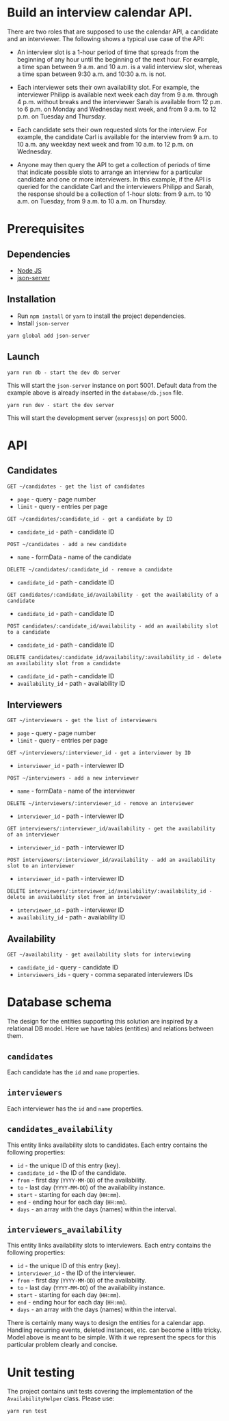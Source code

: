 # Build an interview calendar API.

There are two roles that are supposed to use the calendar API, a candidate and an interviewer. The following shows a typical use case of the API:

- An interview slot is a 1-hour period of time that spreads from the beginning of any hour until the beginning of the next hour. For example, a time span between 9 a.m. and 10 a.m. is a valid interview slot, whereas a time span between 9:30 a.m. and 10:30 a.m. is not.

- Each interviewer sets their own availability slot. For example, the interviewer Philipp is available next week each day from 9 a.m. through 4 p.m. without breaks and the interviewer Sarah is available from 12 p.m. to 6 p.m. on Monday and Wednesday next week, and from 9 a.m. to 12 p.m. on Tuesday and Thursday.

- Each candidate sets their own requested slots for the interview. For example, the candidate Carl is available for the interview from 9 a.m. to 10 a.m. any weekday next week and from 10 a.m. to 12 p.m. on Wednesday.

- Anyone may then query the API to get a collection of periods of time that indicate possible slots to arrange an interview for a particular candidate and one or more interviewers. In this example, if the API is queried for the candidate Carl and the interviewers Philipp and Sarah, the response should be a collection of 1-hour slots: from 9 a.m. to 10 a.m. on Tuesday, from 9 a.m. to 10 a.m. on Thursday.

# Prerequisites

## Dependencies

* [Node JS](https://nodejs.org/en/)
* [json-server](https://www.npmjs.com/package/json-server)

## Installation

- Run `npm install` or `yarn` to install the project dependencies.
- Install `json-server`
```
yarn global add json-server
```

## Launch
```
yarn run db - start the dev db server
```

This will start the `json-server` instance on port 5001. Default data from the example above is already inserted in the `database/db.json` file.

```
yarn run dev - start the dev server
```

This will start the development server (`expressjs`) on port 5000.

# API

## Candidates

```
GET ~/candidates - get the list of candidates
```
- `page` - query - page number
- `limit` - query - entries per page

```
GET ~/candidates/:candidate_id - get a candidate by ID
```
- `candidate_id` - path - candidate ID

```
POST ~/candidates - add a new candidate
```
- `name` - formData - name of the candidate

```
DELETE ~/candidates/:candidate_id - remove a candidate
```
- `candidate_id` - path - candidate ID

```
GET candidates/:candidate_id/availability - get the availability of a candidate
```
- `candidate_id` - path - candidate ID

```
POST candidates/:candidate_id/availability - add an availability slot to a candidate
```
- `candidate_id` - path - candidate ID

```
DELETE candidates/:candidate_id/availability/:availability_id - delete an availability slot from a candidate
```
- `candidate_id` - path - candidate ID
- `availability_id` - path - availability ID

## Interviewers
```
GET ~/interviewers - get the list of interviewers
```
- `page` - query - page number
- `limit` - query - entries per page

```
GET ~/interviewers/:interviewer_id - get a interviewer by ID
```
- `interviewer_id` - path - interviewer ID

```
POST ~/interviewers - add a new interviewer
```
- `name` - formData - name of the interviewer

```
DELETE ~/interviewers/:interviewer_id - remove an interviewer
```
- `interviewer_id` - path - interviewer ID

```
GET interviewers/:interviewer_id/availability - get the availability of an interviewer
```
- `interviewer_id` - path - interviewer ID

```
POST interviewers/:interviewer_id/availability - add an availability slot to an interviewer
```
- `interviewer_id` - path - interviewer ID

```
DELETE interviewers/:interviewer_id/availability/:availability_id - delete an availability slot from an interviewer
```
- `interviewer_id` - path - interviewer ID
- `availability_id` - path - availability ID

## Availability
```
GET ~/availability - get availability slots for interviewing
```
- `candidate_id` - query - candidate ID
- `interviewers_ids` - query - comma separated interviewers IDs

# Database schema
The design for the entities supporting this solution are inspired by a relational DB model. Here we have tables (entities) and relations between them.

## `candidates`
Each candidate has the `id` and `name` properties.

## `interviewers`
Each interviewer has the `id` and `name` properties.

## `candidates_availability`
This entity links availability slots to candidates. Each entry contains the following properties:
- `id` - the unique ID of this entry (key).
- `candidate_id` - the ID of the candidate.
- `from` - first day (`YYYY-MM-DD`) of the availability.
- `to` - last day (`YYYY-MM-DD`) of the availability instance.
- `start` - starting for each day (`HH:mm`).
- `end` - ending hour for each day (`HH:mm`).
- `days` - an array with the days (names) within the interval.

## `interviewers_availability`
This entity links availability slots to interviewers. Each entry contains the following properties:
- `id` - the unique ID of this entry (key).
- `interviewer_id` - the ID of the interviewer.
- `from` - first day (`YYYY-MM-DD`) of the availability.
- `to` - last day (`YYYY-MM-DD`) of the availability instance.
- `start` - starting for each day (`HH:mm`).
- `end` - ending hour for each day (`HH:mm`).
- `days` - an array with the days (names) within the interval.

There is certainly many ways to design the entities for a calendar app. Handling recurring events, deleted instances, etc. can become a little tricky. Model above is meant to be simple. With it we represent the specs for this particular problem clearly and concise.

# Unit testing
The project contains unit tests covering the implementation of the `AvailabilityHelper` class. Please use:

```
yarn run test
```
